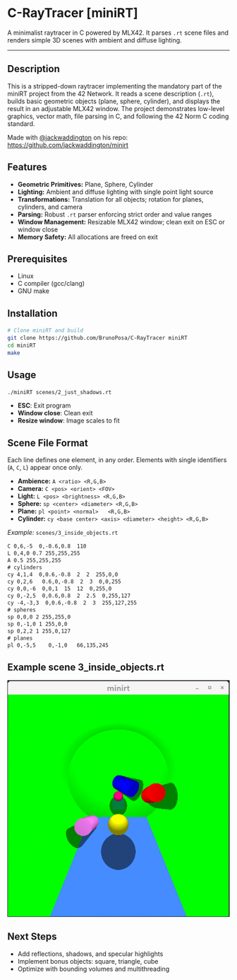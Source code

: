 # C-RayTracer [miniRT]

A minimalist raytracer in C powered by MLX42. It parses `.rt` scene files and renders simple 3D scenes with ambient and diffuse lighting.

---

## Description

This is a stripped-down raytracer implementing the mandatory part of the miniRT project from the 42 Network. It reads a scene description (`.rt`), builds basic geometric objects (plane, sphere, cylinder), and displays the result in an adjustable MLX42 window. The project demonstrates low-level graphics, vector math, file parsing in C, and following the 42 Norm C coding standard.

Made with [@jackwaddington](https://github.com/jackwaddington) on his repo: https://github.com/jackwaddington/minirt

## Features

* **Geometric Primitives:** Plane, Sphere, Cylinder
* **Lighting:** Ambient and diffuse lighting with single point light source
* **Transformations:** Translation for all objects; rotation for planes, cylinders, and camera
* **Parsing:** Robust `.rt` parser enforcing strict order and value ranges
* **Window Management:** Resizable MLX42 window; clean exit on ESC or window close
* **Memory Safety:** All allocations are freed on exit

## Prerequisites

* Linux
* C compiler (gcc/clang)
* GNU make

## Installation

```bash
# Clone miniRT and build
git clone https://github.com/BrunoPosa/C-RayTracer miniRT
cd miniRT
make
```

## Usage

```bash
./miniRT scenes/2_just_shadows.rt
```

* **ESC**: Exit program
* **Window close**: Clean exit
* **Resize window**: Image scales to fit

## Scene File Format

Each line defines one element, in any order. Elements with single identifiers (`A`, `C`, `L`) appear once only.

* **Ambience:** `A <ratio> <R,G,B>`
* **Camera:** `C <pos> <orient> <FOV>`
* **Light:**  `L <pos> <brightness> <R,G,B>`
* **Sphere:** `sp <center> <diameter> <R,G,B>`
* **Plane:**  `pl <point> <normal>   <R,G,B>`
* **Cylinder:** `cy <base center> <axis> <diameter> <height> <R,G,B>`

*Example:* `scenes/3_inside_objects.rt`

```text
C 0,6,-5  0,-0.6,0.8  110  
L 0,4,0 0.7 255,255,255
A 0.5 255,255,255
# cylinders
cy 4,1,4  0,0.6,-0.8  2  2  255,0,0
cy 0,2,6   0.6,0,-0.8  2  3  0,0,255
cy 0,0,-6  0,0,1  15  12  0,255,0
cy 0,-2,5  0,0.6,0.8  2  2.5  0,255,127
cy -4,-3,3  0,0.6,-0.8  2  3  255,127,255
# spheres
sp 0,0,0 2 255,255,0
sp 0,-1,0 1 255,0,0
sp 0,2,2 1 255,0,127
# planes
pl 0,-5,5    0,-1,0   66,135,245
```


## Example scene 3_inside_objects.rt

![Rendered Scene 3_inside_objects.rt](./image.png)

## Next Steps

* Add reflections, shadows, and specular highlights
* Implement bonus objects: square, triangle, cube
* Optimize with bounding volumes and multithreading

